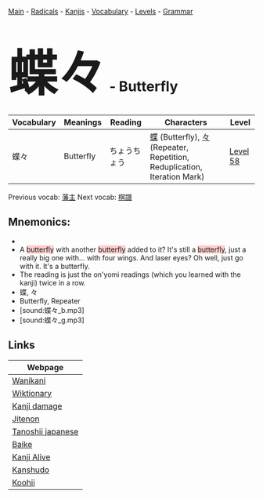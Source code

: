 <style> bigfont {font-size: 100px}</style>
[Main](../README.md) -
[Radicals](../radicals.md) -
[Kanjis](../kanjis.md) -
[Vocabulary](../vocabulary.md) -
[Levels](../levels.md) -
[Grammar](../grammar.md)
# <bigfont> 蝶々</bigfont> - Butterfly 

| Vocabulary | Meanings | Reading | Characters | Level |
| --- | --- | --- | --- | --- |
| 蝶々 | Butterfly | ちょうちょう |  [蝶](../kanjis/蝶.md) (Butterfly), [々](../kanjis/々.md) (Repeater, Repetition, Reduplication, Iteration Mark) | [Level 58](../levels/wk_level58.md) |

Previous vocab: [藩主](藩主.md) Next vocab: [棋譜](棋譜.md) 

## Mnemonics:

* 
* A <span style="background-color:#ffcccb"> butterfly</span> with another <span style="background-color:#ffcccb"> butterfly</span> added to it? It's still a <span style="background-color:#ffcccb"> butterfly</span>, just a really big one with... with four wings. And laser eyes? Oh well, just go with it. It's a butterfly.
* The reading is just the on'yomi readings (which you learned with the kanji) twice in a row.
* 蝶, 々
* Butterfly, Repeater
* [sound:蝶々_b.mp3]
* [sound:蝶々_g.mp3]


## Links 

| Webpage |
| --- |
| [Wanikani          ](https://www.wanikani.com/kanji/蝶々) |
| [Wiktionary        ](https://en.wiktionary.org/wiki/蝶々) |
| [Kanji damage      ](http://www.kanjidamage.com/kanji/search?utf8=✓&q=蝶々) |
| [Jitenon           ](https://jitenon.com/kanji/蝶々) |
| [Tanoshii japanese ](https://www.tanoshiijapanese.com/dictionary/kanji.cfm?k=蝶々) |
| [Baike             ](https://baike.baidu.com/item/蝶々) |
| [Kanji Alive       ](https://app.kanjialive.com/蝶々) |
| [Kanshudo          ](https://www.kanshudo.com/searchmn?q=蝶々) |
| [Koohii            ](https://kanji.koohii.com/study/kanji/蝶々) |
